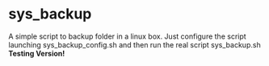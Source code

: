 sys_backup
==========

A simple script to backup folder in a linux box.
Just configure the script launching sys_backup_config.sh and then run the real script sys_backup.sh
<br /><b>Testing Version!</b>
